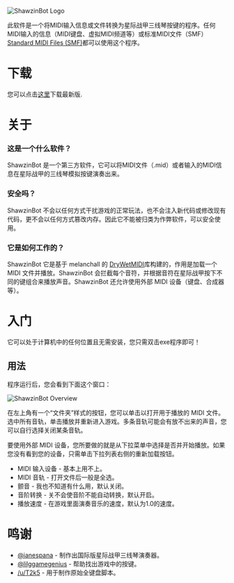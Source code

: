 ![ShawzinBot Logo](https://github.com/zhangguapipi/ShawzinBot_Chinese/blob/main/ShawzinBot/Resources/Shawzin.png)

此软件是一个将MIDI输入信息或文件转换为星际战甲三线琴按键的程序。任何MIDI输入的信息（MIDI键盘、虚拟MIDI频道等）或标准MIDI文件（SMF） [Standard MIDI Files (SMF)](https://www.midi.org/specifications/category/smf-specifications)都可以使用这个程序。


# 下载
您可以点击[这里](https://github.com/zhangguapipi/ShawzinBot_Chinese/releases)下载最新版.

# 关于

### 这是一个什么软件？

ShawzinBot 是一个第三方软件，它可以将MIDI文件（.mid）或者输入的MIDI信息在星际战甲的三线琴模拟按键演奏出来。

### 安全吗？

ShawzinBot 不会以任何方式干扰游戏的正常玩法，也不会注入新代码或修改现有代码，更不会以任何方式篡改内存。因此它不能被归类为作弊软件，可以安全使用。

### 它是如何工作的？

ShawzinBot 它是基于 melanchall 的 [DryWetMIDI](https://github.com/melanchall/drywetmidi)库构建的，作用是加载一个 MIDI 文件并播放。ShawzinBot 会拦截每个音符，并根据音符在星际战甲按下不同的键组合来播放声音。ShawzinBot 还允许使用外部 MIDI 设备（键盘、合成器等）。

# 入门
它可以处于计算机中的任何位置且无需安装，您只需双击exe程序即可！

## 用法

程序运行后，您会看到下面这个窗口：

![ShawzinBot Overview](https://github.com/zhangguapipi/ShawzinBot_Chinese/blob/master/ShawzinBot/Resources/Overview.png)

在左上角有一个“文件夹”样式的按钮，您可以单击以打开用于播放的 MIDI 文件。选中所有音轨，单击播放并重新进入游戏。多条音轨可能会有放不出来的声音，您可以自行选择关闭某条音轨。

要使用外部 MIDI 设备，您所要做的就是从下拉菜单中选择是否并开始播放。如果您没有看到您的设备，只需单击下拉列表右侧的重新加载按钮。

*  MIDI 输入设备 - 基本上用不上。
*  MIDI 音轨 - 打开文件后一般是全选。
*  颤音 - 我也不知道有什么用，默认关闭。
*  音阶转换 - 关不会使音阶不能自动转换，默认开启。
*  播放速度 - 在游戏里面演奏音乐的速度，默认为1.0的速度。

# 鸣谢
* [@ianespana](https://github.com/ianespana) - 制作出国际版星际战甲三线琴演奏器。
* [@lilggamegenius](https://github.com/lilggamegenius) - 帮助找出游戏中的按键。
* [/u/T2k5](https://www.reddit.com/user/T2k5/) - 用于制作原始全键盘脚本。
